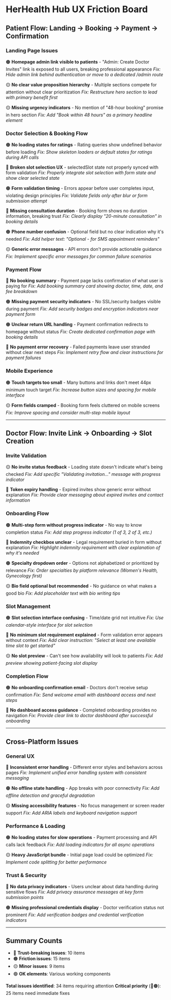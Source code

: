 # HerHealth Hub UX Friction Board

## Patient Flow: Landing → Booking → Payment → Confirmation

### Landing Page Issues
🟠 **Homepage admin link visible to patients** - "Admin: Create Doctor Invites" link is exposed to all users, breaking professional appearance
*Fix: Hide admin link behind authentication or move to a dedicated /admin route*

🟡 **No clear value proposition hierarchy** - Multiple sections compete for attention without clear prioritization
*Fix: Restructure hero section to lead with primary benefit first*

🟡 **Missing urgency indicators** - No mention of "48-hour booking" promise in hero section
*Fix: Add "Book within 48 hours" as a primary headline element*

### Doctor Selection & Booking Flow
🟠 **No loading states for ratings** - Rating queries show undefined behavior before loading
*Fix: Show skeleton loaders or default states for ratings during API calls*

🔴 **Broken slot selection UX** - selectedSlot state not properly synced with form validation
*Fix: Properly integrate slot selection with form state and show clear selected state*

🟠 **Form validation timing** - Errors appear before user completes input, violating design principles
*Fix: Validate fields only after blur or form submission attempt*

🔴 **Missing consultation duration** - Booking form shows no duration information, breaking trust
*Fix: Clearly display "20-minute consultation" in booking details*

🟠 **Phone number confusion** - Optional field but no clear indication why it's needed
*Fix: Add helper text: "Optional - for SMS appointment reminders"*

🟡 **Generic error messages** - API errors don't provide actionable guidance
*Fix: Implement specific error messages for common failure scenarios*

### Payment Flow
🔴 **No booking summary** - Payment page lacks confirmation of what user is paying for
*Fix: Add booking summary card showing doctor, time, date, and fee breakdown*

🟠 **Missing payment security indicators** - No SSL/security badges visible during payment
*Fix: Add security badges and encryption indicators near payment form*

🟠 **Unclear return URL handling** - Payment confirmation redirects to homepage without status
*Fix: Create dedicated confirmation page with booking details*

🔴 **No payment error recovery** - Failed payments leave user stranded without clear next steps
*Fix: Implement retry flow and clear instructions for payment failures*

### Mobile Experience
🟠 **Touch targets too small** - Many buttons and links don't meet 44px minimum touch target
*Fix: Increase button sizes and spacing for mobile interface*

🟡 **Form fields cramped** - Booking form feels cluttered on mobile screens
*Fix: Improve spacing and consider multi-step mobile layout*

---

## Doctor Flow: Invite Link → Onboarding → Slot Creation

### Invite Validation
🟡 **No invite status feedback** - Loading state doesn't indicate what's being checked
*Fix: Add specific "Validating invitation..." message with progress indicator*

🔴 **Token expiry handling** - Expired invites show generic error without explanation
*Fix: Provide clear messaging about expired invites and contact information*

### Onboarding Flow
🟠 **Multi-step form without progress indicator** - No way to know completion status
*Fix: Add step progress indicator (1 of 3, 2 of 3, etc.)*

🔴 **Indemnity checkbox unclear** - Legal requirement buried in form without explanation
*Fix: Highlight indemnity requirement with clear explanation of why it's needed*

🟠 **Specialty dropdown order** - Options not alphabetized or prioritized by relevance
*Fix: Order specialties by platform relevance (Women's Health, Gynecology first)*

🟡 **Bio field optional but recommended** - No guidance on what makes a good bio
*Fix: Add placeholder text with bio writing tips*

### Slot Management
🟠 **Slot selection interface confusing** - Time/date grid not intuitive
*Fix: Use calendar-style interface for slot selection*

🔴 **No minimum slot requirement explained** - Form validation error appears without context
*Fix: Add clear instruction: "Select at least one available time slot to get started"*

🟡 **No slot preview** - Can't see how availability will look to patients
*Fix: Add preview showing patient-facing slot display*

### Completion Flow
🟠 **No onboarding confirmation email** - Doctors don't receive setup confirmation
*Fix: Send welcome email with dashboard access and next steps*

🔴 **No dashboard access guidance** - Completed onboarding provides no navigation
*Fix: Provide clear link to doctor dashboard after successful onboarding*

---

## Cross-Platform Issues

### General UX
🔴 **Inconsistent error handling** - Different error styles and behaviors across pages
*Fix: Implement unified error handling system with consistent messaging*

🟠 **No offline state handling** - App breaks with poor connectivity
*Fix: Add offline detection and graceful degradation*

🟡 **Missing accessibility features** - No focus management or screen reader support
*Fix: Add ARIA labels and keyboard navigation support*

### Performance & Loading
🟠 **No loading states for slow operations** - Payment processing and API calls lack feedback
*Fix: Add loading indicators for all async operations*

🟡 **Heavy JavaScript bundle** - Initial page load could be optimized
*Fix: Implement code splitting for better performance*

### Trust & Security
🔴 **No data privacy indicators** - Users unclear about data handling during sensitive flows
*Fix: Add privacy assurance messages at key form submission points*

🟠 **Missing professional credentials display** - Doctor verification status not prominent
*Fix: Add verification badges and credential verification indicators*

---

## Summary Counts

- 🔴 **Trust-breaking issues**: 10 items
- 🟠 **Friction issues**: 15 items  
- 🟡 **Minor issues**: 9 items
- 🟢 **OK elements**: Various working components

**Total issues identified**: 34 items requiring attention
**Critical priority** (🔴🟠): 25 items need immediate fixes